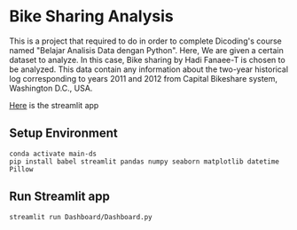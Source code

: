 
# Bike Sharing Analysis

This is a project that required to do in order to complete Dicoding's course named "Belajar Analisis Data dengan Python". Here, We are given a certain dataset to analyze. In this case, Bike sharing by Hadi Fanaee-T is chosen to be analyzed. This data contain any information about the two-year historical log corresponding to years 2011 and 2012 from Capital Bikeshare system, Washington D.C., USA. 

[Here](https://bike-rent-viz.streamlit.app/) is the streamlit app

## Setup Environment
```
conda activate main-ds
pip install babel streamlit pandas numpy seaborn matplotlib datetime Pillow
```

## Run Streamlit app
```
streamlit run Dashboard/Dashboard.py
```